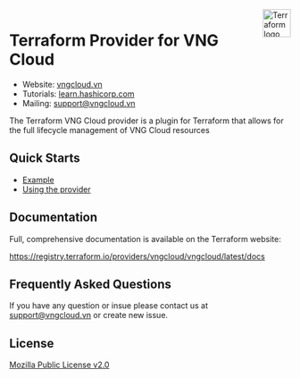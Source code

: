 <a href="https://terraform.io">
    <img src=".github/terraform-svgrepo-com.svg" alt="Terraform logo" title="Terraform" align="right" height="50" />
</a>

# Terraform Provider for VNG Cloud

- Website: [vngcloud.vn](https://www.vngcloud.vn/)
- Tutorials: [learn.hashicorp.com](https://learn.hashicorp.com/terraform?track=getting-started#getting-started)
- Mailing: [support@vngcloud.vn](mailto:support@vngcloud.vn)

The Terraform VNG Cloud provider is a plugin for Terraform that allows for the full lifecycle management of VNG Cloud resources

## Quick Starts

- [Example](https://docs.vngcloud.vn/pages/viewpage.action?pageId=49650381)
- [Using the provider](https://registry.terraform.io/providers/vngcloud/vngcloud/latest/docs)

## Documentation

Full, comprehensive documentation is available on the Terraform website:

https://registry.terraform.io/providers/vngcloud/vngcloud/latest/docs

## Frequently Asked Questions

If you have any question or insue please contact us at [support@vngcloud.vn](mailto:support@vngcloud.vn) or create new issue.

## License
[Mozilla Public License v2.0](https://github.com/vngcloud/terraform-provider-vngcloud/blob/main/LICENSE)
